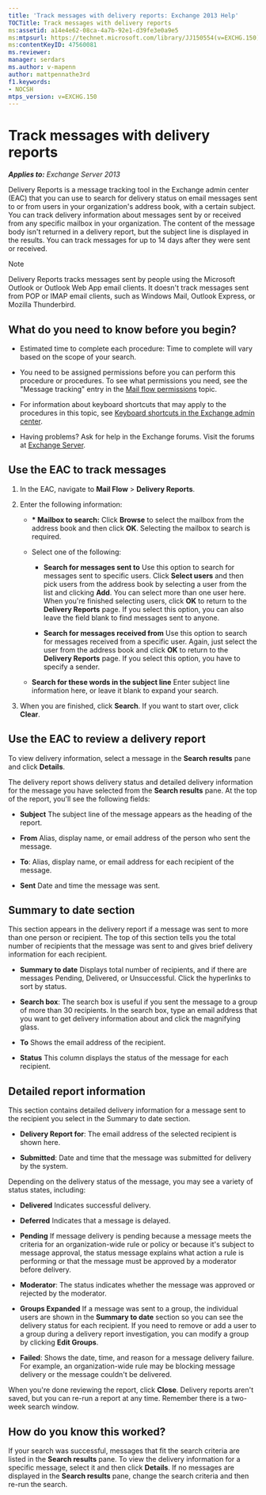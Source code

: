 ```yaml
---
title: 'Track messages with delivery reports: Exchange 2013 Help'
TOCTitle: Track messages with delivery reports
ms:assetid: a14e4e62-08ca-4a7b-92e1-d39fe3e0a9e5
ms:mtpsurl: https://technet.microsoft.com/library/JJ150554(v=EXCHG.150)
ms:contentKeyID: 47560081
ms.reviewer: 
manager: serdars
ms.author: v-mapenn
author: mattpennathe3rd
f1.keywords:
- NOCSH
mtps_version: v=EXCHG.150
---
```


# Track messages with delivery reports

_**Applies to:** Exchange Server 2013_

Delivery Reports is a message tracking tool in the Exchange admin center (EAC) that you can use to search for delivery status on email messages sent to or from users in your organization's address book, with a certain subject. You can track delivery information about messages sent by or received from any specific mailbox in your organization. The content of the message body isn't returned in a delivery report, but the subject line is displayed in the results. You can track messages for up to 14 days after they were sent or received.

> [!NOTE]
> Delivery Reports tracks messages sent by people using the Microsoft Outlook or Outlook Web App email clients. It doesn't track messages sent from POP or IMAP email clients, such as Windows Mail, Outlook Express, or Mozilla Thunderbird.

## What do you need to know before you begin?

- Estimated time to complete each procedure: Time to complete will vary based on the scope of your search.

- You need to be assigned permissions before you can perform this procedure or procedures. To see what permissions you need, see the "Message tracking" entry in the [Mail flow permissions](mail-flow-permissions-exchange-2013-help.md) topic.

- For information about keyboard shortcuts that may apply to the procedures in this topic, see [Keyboard shortcuts in the Exchange admin center](keyboard-shortcuts-in-the-exchange-admin-center-2013-help.md).

- Having problems? Ask for help in the Exchange forums. Visit the forums at [Exchange Server](https://go.microsoft.com/fwlink/p/?linkid=60612).

## Use the EAC to track messages

1. In the EAC, navigate to **Mail Flow** \> **Delivery Reports**.

2. Enter the following information:

      - **&#42; Mailbox to search:** Click **Browse** to select the mailbox from the address book and then click **OK**. Selecting the mailbox to search is required.

      - Select one of the following:

          - **Search for messages sent to** Use this option to search for messages sent to specific users. Click **Select users** and then pick users from the address book by selecting a user from the list and clicking **Add**. You can select more than one user here. When you're finished selecting users, click **OK** to return to the **Delivery Reports** page. If you select this option, you can also leave the field blank to find messages sent to anyone.

          - **Search for messages received from** Use this option to search for messages received from a specific user. Again, just select the user from the address book and click **OK** to return to the **Delivery Reports** page. If you select this option, you have to specify a sender.

      - **Search for these words in the subject line** Enter subject line information here, or leave it blank to expand your search.

3. When you are finished, click **Search**. If you want to start over, click **Clear**.

## Use the EAC to review a delivery report

To view delivery information, select a message in the **Search results** pane and click **Details**.

The delivery report shows delivery status and detailed delivery information for the message you have selected from the **Search results** pane. At the top of the report, you'll see the following fields:

  - **Subject** The subject line of the message appears as the heading of the report.

  - **From** Alias, display name, or email address of the person who sent the message.

  - **To**: Alias, display name, or email address for each recipient of the message.

  - **Sent** Date and time the message was sent.

## Summary to date section

This section appears in the delivery report if a message was sent to more than one person or recipient. The top of this section tells you the total number of recipients that the message was sent to and gives brief delivery information for each recipient.

  - **Summary to date** Displays total number of recipients, and if there are messages Pending, Delivered, or Unsuccessful. Click the hyperlinks to sort by status.

  - **Search box**: The search box is useful if you sent the message to a group of more than 30 recipients. In the search box, type an email address that you want to get delivery information about and click the magnifying glass.

  - **To** Shows the email address of the recipient.

  - **Status** This column displays the status of the message for each recipient.

## Detailed report information

This section contains detailed delivery information for a message sent to the recipient you select in the Summary to date section.

  - **Delivery Report for**: The email address of the selected recipient is shown here.

  - **Submitted**: Date and time that the message was submitted for delivery by the system.

Depending on the delivery status of the message, you may see a variety of status states, including:

  - **Delivered** Indicates successful delivery.

  - **Deferred** Indicates that a message is delayed.

  - **Pending** If message delivery is pending because a message meets the criteria for an organization-wide rule or policy or because it's subject to message approval, the status message explains what action a rule is performing or that the message must be approved by a moderator before delivery.

  - **Moderator**: The status indicates whether the message was approved or rejected by the moderator.

  - **Groups Expanded** If a message was sent to a group, the individual users are shown in the **Summary to date** section so you can see the delivery status for each recipient. If you need to remove or add a user to a group during a delivery report investigation, you can modify a group by clicking **Edit Groups**.

  - **Failed**: Shows the date, time, and reason for a message delivery failure. For example, an organization-wide rule may be blocking message delivery or the message couldn't be delivered.

When you're done reviewing the report, click **Close**. Delivery reports aren't saved, but you can re-run a report at any time. Remember there is a two-week search window.

## How do you know this worked?

If your search was successful, messages that fit the search criteria are listed in the **Search results** pane. To view the delivery information for a specific message, select it and then click **Details**. If no messages are displayed in the **Search results** pane, change the search criteria and then re-run the search.
